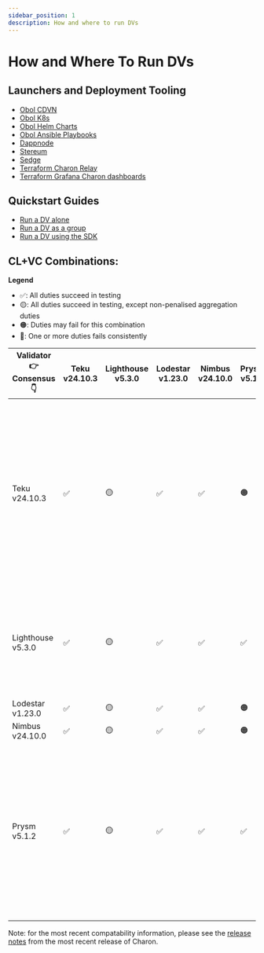 ```yaml
---
sidebar_position: 1
description: How and where to run DVs
---
```


# How and Where To Run DVs

## Launchers and Deployment Tooling

- [Obol CDVN](https://github.com/ObolNetwork/charon-distributed-validator-node)
- [Obol K8s](https://github.com/ObolNetwork/charon-k8s-distributed-validator-node)
- [Obol Helm Charts](https://github.com/ObolNetwork/helm-charts)
- [Obol Ansible Playbooks](https://github.com/ObolNetwork/obol-ansible)
- [Dappnode](https://docs.dappnode.io/docs/user/staking/ethereum/dvt-technologies/obol-network/)
- [Stereum](https://stereum.net/)
- [Sedge](https://github.com/ObolNetwork/sedge/blob/develop/docs/docs/quickstart/charon.mdx)
- [Terraform Charon Relay](https://github.com/ObolNetwork/terraform-charon-relay)
- [Terraform Grafana Charon dashboards](https://github.com/ObolNetwork/terraform-grafana-dashboards)

## Quickstart Guides 
- [Run a DV alone](../start/quickstart_alone.mdx)
- [Run a DV as a group](../start/quickstart_group.mdx)
- [Run a DV using the SDK](../../adv/advanced/quickstart-sdk.mdx)

## CL+VC Combinations:


**Legend**
- ✅: All duties succeed in testing
- 🟡: All duties succeed in testing, except non-penalised aggregation duties
- 🟠: Duties may fail for this combination
- 🔴: One or more duties fails consistently

| Validator 👉 Consensus 👇 | Teku v24.10.3 | Lighthouse v5.3.0 | Lodestar v1.23.0 | Nimbus v24.10.0 | Prysm v5.1.2 | Remarks |
|---------------------------|---------------|-------------------|------------------|-----------------|--------------|---------|
| Teku v24.10.3                     |           ✅          |              🟡              |              ✅            |           ✅             |         🟠          | Teku `beacon node` needs the `--validators-graffiti-client-append-format=DISABLED` flag in order to produce blocks properly. Teku `validator client` is only failing aggregation duties 50% of the time, which are not directly penalised but impact network density at high scale. |
| Lighthouse v5.3.0              |           ✅          |              🟡              |              ✅            |           ✅             |         ✅          | Lighthouse `validator client` is only failing aggregation duties, which are not directly penalised but impact network density at high scale. |
| Lodestar v1.23.0                |           ✅          |              🟡              |              ✅            |           ✅             |         🟠          |               |
| Nimbus v24.10.0                |           ✅          |              🟡              |              ✅            |           ✅             |         🟠          |               |
| Prysm v5.1.2                       |           ✅          |              🟡              |              ✅            |           ✅             |         ✅          | Prysm `validator client` is failing aggregation duties 50% of the time, which are not directly penalised but impact network density at high scale. In some combinations rare failures of attestation and proposal duties were observed (0-2% per epoch). |

Note: for the most recent compatability information, please see the [release notes](https://github.com/ObolNetwork/charon/releases/) from the most recent release of Charon. 